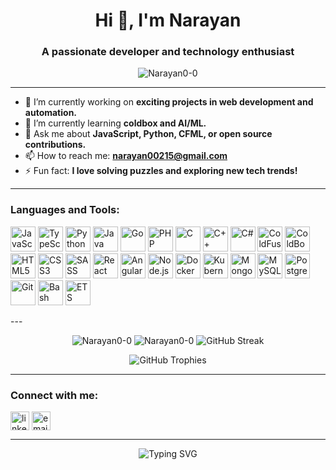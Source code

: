 <!-- Profile Header -->
<h1 align="center">Hi 👋, I'm Narayan</h1>
<h3 align="center">A passionate developer and technology enthusiast</h3>

<!-- Profile Views Counter -->
<p align="center">
  <img src="https://komarev.com/ghpvc/?username=Narayan0-0&label=Profile%20views&color=0e75b6&style=flat" alt="Narayan0-0" />
</p>

---

<!-- About Section -->
- 🔭 I’m currently working on **exciting projects in web development and automation.**
- 🌱 I’m currently learning **coldbox and AI/ML.**
- 💬 Ask me about **JavaScript, Python, CFML, or open source contributions.**
- 📫 How to reach me: **[narayan00215@gmail.com](mailto:narayan00215@gmail.com)**
- ⚡ Fun fact: **I love solving puzzles and exploring new tech trends!**

---

<!-- Skills Section -->
<h3 align="left">Languages and Tools:</h3>
<p align="left">
  <!-- JavaScript -->
  <img src="https://cdn.jsdelivr.net/gh/devicons/devicon/icons/javascript/javascript-original.svg" alt="JavaScript" width="40" height="40"/>
  <!-- TypeScript -->
  <img src="https://cdn.jsdelivr.net/gh/devicons/devicon/icons/typescript/typescript-original.svg" alt="TypeScript" width="40" height="40"/>
  <!-- Python -->
  <img src="https://cdn.jsdelivr.net/gh/devicons/devicon/icons/python/python-original.svg" alt="Python" width="40" height="40"/>
  <!-- Java -->
  <img src="https://cdn.jsdelivr.net/gh/devicons/devicon/icons/java/java-original.svg" alt="Java" width="40" height="40"/>
  <!-- Go -->
  <img src="https://cdn.jsdelivr.net/gh/devicons/devicon/icons/go/go-original.svg" alt="Go" width="40" height="40"/>
  <!-- PHP -->
  <img src="https://cdn.jsdelivr.net/gh/devicons/devicon/icons/php/php-original.svg" alt="PHP" width="40" height="40"/>
  <!-- C -->
  <img src="https://cdn.jsdelivr.net/gh/devicons/devicon/icons/c/c-original.svg" alt="C" width="40" height="40"/>
  <!-- C++ -->
  <img src="https://cdn.jsdelivr.net/gh/devicons/devicon/icons/cplusplus/cplusplus-original.svg" alt="C++" width="40" height="40"/>
  <!-- C# -->
  <img src="https://cdn.jsdelivr.net/gh/devicons/devicon/icons/csharp/csharp-original.svg" alt="C#" width="40" height="40"/>
  <!-- ColdFusion/CFML (generic icon) -->
  <img src="https://img.icons8.com/color/48/000000/source-code.png" alt="ColdFusion/CFML" width="40" height="40" title="Coldfusion/CFML"/>
  <!-- ColdBox (custom logo) -->
  <img src="https://avatars.githubusercontent.com/u/247870?v=4" alt="ColdBox" width="40" height="40" title="ColdBox"/>
  <!-- HTML5 -->
  <img src="https://cdn.jsdelivr.net/gh/devicons/devicon/icons/html5/html5-original.svg" alt="HTML5" width="40" height="40"/>
  <!-- CSS3 -->
  <img src="https://cdn.jsdelivr.net/gh/devicons/devicon/icons/css3/css3-original.svg" alt="CSS3" width="40" height="40"/>
  <!-- SASS -->
  <img src="https://cdn.jsdelivr.net/gh/devicons/devicon/icons/sass/sass-original.svg" alt="SASS" width="40" height="40"/>
  <!-- React -->
  <img src="https://cdn.jsdelivr.net/gh/devicons/devicon/icons/react/react-original.svg" alt="React" width="40" height="40"/>
  <!-- Angular -->
  <img src="https://cdn.jsdelivr.net/gh/devicons/devicon/icons/angularjs/angularjs-original.svg" alt="Angular" width="40" height="40"/>
  <!-- Node.js -->
  <img src="https://cdn.jsdelivr.net/gh/devicons/devicon/icons/nodejs/nodejs-original.svg" alt="Node.js" width="40" height="40"/>
  <!-- Docker -->
  <img src="https://cdn.jsdelivr.net/gh/devicons/devicon/icons/docker/docker-original.svg" alt="Docker" width="40" height="40"/>
  <!-- Kubernetes -->
  <img src="https://cdn.jsdelivr.net/gh/devicons/devicon/icons/kubernetes/kubernetes-plain.svg" alt="Kubernetes" width="40" height="40"/>
  <!-- MongoDB -->
  <img src="https://cdn.jsdelivr.net/gh/devicons/devicon/icons/mongodb/mongodb-original.svg" alt="MongoDB" width="40" height="40"/>
  <!-- MySQL -->
  <img src="https://cdn.jsdelivr.net/gh/devicons/devicon/icons/mysql/mysql-original.svg" alt="MySQL" width="40" height="40"/>
  <!-- PostgreSQL -->
  <img src="https://cdn.jsdelivr.net/gh/devicons/devicon/icons/postgresql/postgresql-original.svg" alt="PostgreSQL" width="40" height="40"/>
  <!-- Git -->
  <img src="https://cdn.jsdelivr.net/gh/devicons/devicon/icons/git/git-original.svg" alt="Git" width="40" height="40"/>
  <!-- Bash -->
  <img src="https://cdn.jsdelivr.net/gh/devicons/devicon/icons/bash/bash-original.svg" alt="Bash" width="40" height="40"/>
  <!-- ETS (TypeScript icon as placeholder) -->
  <img src="https://cdn.jsdelivr.net/gh/devicons/devicon/icons/typescript/typescript-original.svg" alt="ETS" width="40" height="40" title="ETS"/>
  <!-- Add more as needed -->
</p>
---

<!-- GitHub Stats -->
<p align="center">
  <img src="https://github-readme-stats.vercel.app/api?username=Narayan0-0&show_icons=true&theme=default" alt="Narayan0-0" />
  <img src="https://github-readme-stats.vercel.app/api/top-langs/?username=Narayan0-0&layout=compact" alt="Narayan0-0" />
   <img src="https://camo.githubusercontent.com/cfa377195472913e54ba8400b23e94c4813cd1a00d4f085dd6cd0a91c67b3a00/68747470733a2f2f6769746875622d726561646d652d73747265616b2d73746174732e6865726f6b756170702e636f6d2f3f757365723d69747a68617273686974393926" alt="GitHub Streak" />
</p>
<p align="center">
 <img src="https://github-profile-trophy.vercel.app/?username=Narayan0-0&theme=algolia&no-frame=true&margin-w=10" alt="GitHub Trophies" />
</p>

---

<!-- Connect Section -->
<h3 align="left">Connect with me:</h3>
<p align="left">
  <a href="https://www.linkedin.com/in/nar-narayan-gaur-3b55b8296" target="blank"><img align="center" src="https://cdn.jsdelivr.net/gh/devicons/devicon/icons/linkedin/linkedin-original.svg" alt="linkedin" width="30" /></a>
  <a href="mailto:narayan00215@gmail.com" target="blank"><img align="center" src="https://cdn.jsdelivr.net/gh/devicons/devicon/icons/google/google-original.svg" alt="email" width="30" /></a>
  <!-- Add other social links as needed -->
</p>

---

<!-- Footer -->
<p align="center">
  <img src="https://readme-typing-svg.herokuapp.com?font=Fira+Code&weight=500&size=22&pause=1000&color=0E75B6&center=true&vCenter=true&width=435&lines=Thanks+for+visiting+my+profile!;Let's+connect+%F0%9F%91%8B" alt="Typing SVG" />
</p>
